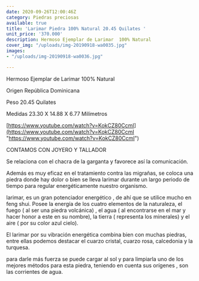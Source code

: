```yaml
---
date: 2020-09-26T12:00:46Z
category: Piedras preciosas
available: true
title: 'Larimar Piedra 100% Natural 20.45 Quilates '
unit_price: '370.000'
description: Hermoso Ejemplar de Larimar  100% Natural
cover_img: "/uploads/img-20190918-wa0035.jpg"
images:
- "/uploads/img-20190918-wa0036.jpg"

---
```

Hermoso Ejemplar de Larimar  100% Natural

Origen República Dominicana 

Peso 20.45 Quilates

Medidas  23.30 X 14.88 X 6.77 Milímetros 

[https://www.youtube.com/watch?v=KokCZ80CcmI](https://www.youtube.com/watch?v=KokCZ80CcmI "https://www.youtube.com/watch?v=KokCZ80CcmI")

CONTAMOS CON JOYERO Y TALLADOR 

Se relaciona con el chacra de la garganta y favorece así la comunicación.

Además es muy eficaz en el tratamiento contra las migrañas, se coloca una piedra donde hay dolor o bien se lleva larimar durante un largo periodo de tiempo para regular energéticamente nuestro organismo.

larimar, es un gran potenciador energético , de ahí que se utilice mucho en feng shui. Posee la energía de los cuatro elementos de la naturaleza, el fuego ( al ser una piedra volcánica) , el agua ( al encontrarse en el mar y hacer honor a este en su nombre), la tierra ( representa los minerales) y el aire ( por su color azul cielo).

El larimar por su vibración energética combina bien con muchas piedras, entre ellas podemos destacar el cuarzo cristal, cuarzo rosa, calcedonia y la turquesa.

para darle más fuerza se puede cargar al sol y para limpiarla uno de los mejores métodos para esta piedra, teniendo en cuenta sus orígenes , son las corrientes de agua.